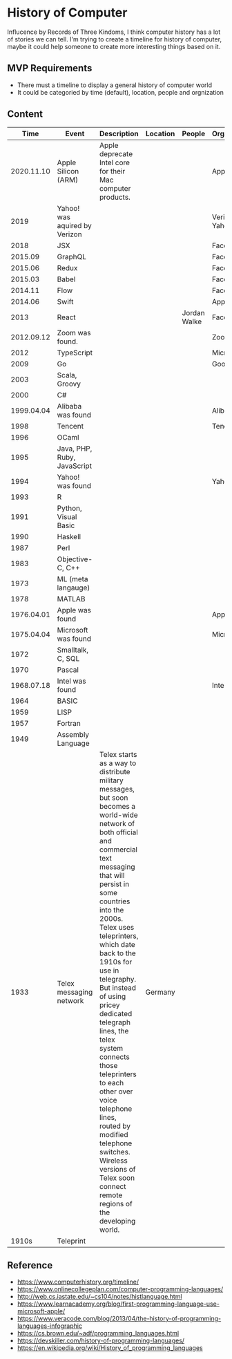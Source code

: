 # History of Computer
Influcence by Records of Three Kindoms, I think computer history has a lot of stories we can tell. I'm trying to create a timeline for history of computer, maybe it could help someone to create more interesting things based on it.

## MVP Requirements
- There must a timeline to display a general history of computer world
- It could be categoried by time (default), location, people and orgnization

## Content

| Time | Event | Description | Location | People | Organization |
| --- | --- | --- | --- | --- | --- |
| 2020.11.10 | Apple Silicon (ARM) | Apple deprecate Intel core for their Mac computer products. ||| Apple |
| 2019 | Yahoo! was aquired by Verizon | ||| Verizon, Yahoo! |
| 2018 | JSX |||| Facebook |
| 2015.09 | GraphQL |||| Facebook |
| 2015.06 | Redux |||| Facebook |
| 2015.03 | Babel |||| Facebook |
| 2014.11 | Flow |||| Facebook |
| 2014.06 | Swift | | | | Apple |
| 2013 | React ||| Jordan Walke | Facebook |
| 2012.09.12 | Zoom was found. | ||| Zoom |
| 2012 | TypeScript |||| Microsoft |
| 2009 | Go |||| Google |
| 2003 | Scala, Groovy |||||
| 2000 | C# |||||
| 1999.04.04 | Alibaba was found | ||| Alibaba |
| 1998 | Tencent |||| Tencent |
| 1996 | OCaml | | | | |
| 1995 | Java, PHP, Ruby, JavaScript |||||
| 1994 | Yahoo! was found | ||| Yahoo |
| 1993 | R |||||
| 1991 | Python, Visual Basic |||||
| 1990 | Haskell |||||
| 1987 | Perl |||||
| 1983 | Objective-C, C++ |||||
| 1973 | ML (meta langauge) | | | | |
| 1978 | MATLAB ||||||
| 1976.04.01 | Apple was found |||| Apple |
| 1975.04.04 | Microsoft was found | ||| Microsoft |
| 1972 | Smalltalk, C, SQL |||||
| 1970 | Pascal |||||
| 1968.07.18 | Intel was found | ||| Intel |
| 1964 | BASIC |||||
| 1959 | LISP |||||
| 1957 | Fortran |||||
| 1949 | Assembly Language |||||
| 1933 | Telex messaging network | Telex starts as a way to distribute military messages, but soon becomes a world-wide network of both official and commercial text messaging that will persist in some countries into the 2000s. Telex uses teleprinters, which date back to the 1910s for use in telegraphy. But instead of using pricey dedicated telegraph lines, the telex system connects those teleprinters to each other over voice telephone lines, routed by modified telephone switches. Wireless versions of Telex soon connect remote regions of the developing world. | Germany | | |
| 1910s | Teleprint | |||

## Reference
- https://www.computerhistory.org/timeline/
- https://www.onlinecollegeplan.com/computer-programming-languages/
- http://web.cs.iastate.edu/~cs104/notes/histlanguage.html
- https://www.learnacademy.org/blog/first-programming-language-use-microsoft-apple/
- https://www.veracode.com/blog/2013/04/the-history-of-programming-languages-infographic
- https://cs.brown.edu/~adf/programming_languages.html
- https://devskiller.com/history-of-programming-languages/
- https://en.wikipedia.org/wiki/History_of_programming_languages
